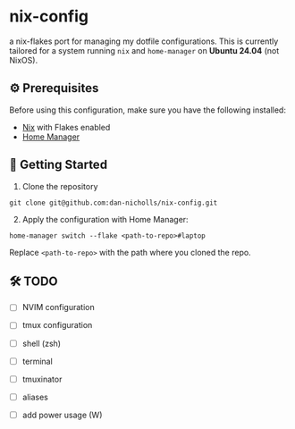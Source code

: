 # nix-config

a nix-flakes port for managing my dotfile configurations. This is currently tailored for a system running `nix` and `home-manager` on **Ubuntu 24.04** (not NixOS).

## ⚙️ Prerequisites

Before using this configuration, make sure you have the following installed:

- [Nix](https://nixos.org/download/) with Flakes enabled
- [Home Manager](https://github.com/nix-community/home-manager)

## 🚀 Getting Started

1. Clone the repository

```
git clone git@github.com:dan-nicholls/nix-config.git
```

2. Apply the configuration with Home Manager:

```
home-manager switch --flake <path-to-repo>#laptop
```
Replace `<path-to-repo>` with the path where you cloned the repo.

## 🛠️ TODO

- [ ] NVIM configuration
- [ ] tmux configuration
- [ ] shell (zsh)
- [ ] terminal
- [ ] tmuxinator
- [ ] aliases
- [ ] add power usage (W)

